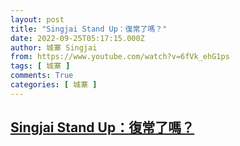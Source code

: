 ```yaml
---
layout: post
title: "Singjai Stand Up：復常了嗎？"
date: 2022-09-25T05:17:15.000Z
author: 城寨 Singjai
from: https://www.youtube.com/watch?v=6fVk_ehG1ps
tags: [ 城寨 ]
comments: True
categories: [ 城寨 ]
---
```

<!--1664083035000-->
[Singjai Stand Up：復常了嗎？](https://www.youtube.com/watch?v=6fVk_ehG1ps)
------

<div>

</div>
